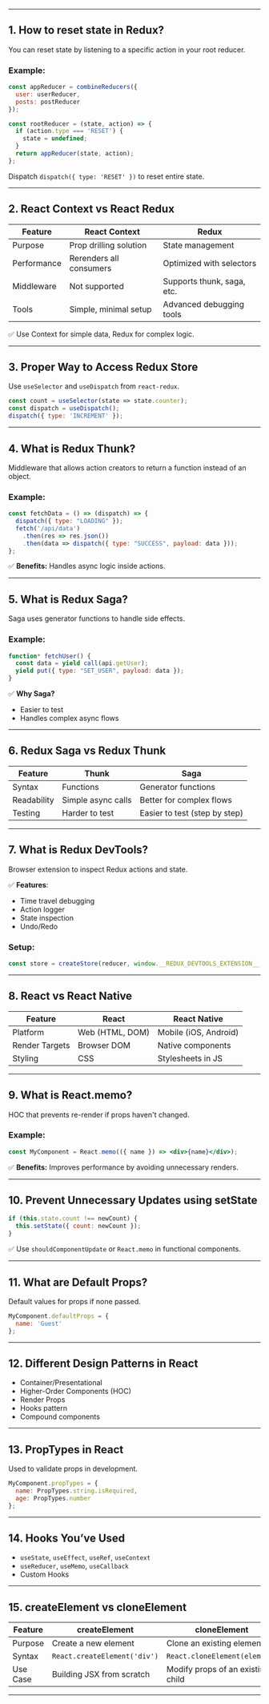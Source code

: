 
---

## 1. How to reset state in Redux?

You can reset state by listening to a specific action in your root reducer.

### Example:
```js
const appReducer = combineReducers({
  user: userReducer,
  posts: postReducer
});

const rootReducer = (state, action) => {
  if (action.type === 'RESET') {
    state = undefined;
  }
  return appReducer(state, action);
};
```

Dispatch `dispatch({ type: 'RESET' })` to reset entire state.

---

## 2. React Context vs React Redux

| Feature         | React Context            | Redux                     |
|------------------|---------------------------|-----------------------------|
| Purpose          | Prop drilling solution    | State management            |
| Performance      | Rerenders all consumers   | Optimized with selectors    |
| Middleware       | Not supported             | Supports thunk, saga, etc.  |
| Tools            | Simple, minimal setup     | Advanced debugging tools    |

✅ Use Context for simple data, Redux for complex logic.

---

## 3. Proper Way to Access Redux Store

Use `useSelector` and `useDispatch` from `react-redux`.

```jsx
const count = useSelector(state => state.counter);
const dispatch = useDispatch();
dispatch({ type: 'INCREMENT' });
```

---

## 4. What is Redux Thunk?

Middleware that allows action creators to return a function instead of an object.

### Example:
```js
const fetchData = () => (dispatch) => {
  dispatch({ type: "LOADING" });
  fetch('/api/data')
    .then(res => res.json())
    .then(data => dispatch({ type: "SUCCESS", payload: data }));
};
```

✅ **Benefits:** Handles async logic inside actions.

---

## 5. What is Redux Saga?

Saga uses generator functions to handle side effects.

### Example:
```js
function* fetchUser() {
  const data = yield call(api.getUser);
  yield put({ type: "SET_USER", payload: data });
}
```

✅ **Why Saga?**
- Easier to test
- Handles complex async flows

---

## 6. Redux Saga vs Redux Thunk

| Feature       | Thunk                  | Saga                         |
|---------------|------------------------|-------------------------------|
| Syntax        | Functions              | Generator functions           |
| Readability   | Simple async calls     | Better for complex flows      |
| Testing       | Harder to test         | Easier to test (step by step) |

---

## 7. What is Redux DevTools?

Browser extension to inspect Redux actions and state.

✅ **Features**:
- Time travel debugging
- Action logger
- State inspection
- Undo/Redo

### Setup:
```js
const store = createStore(reducer, window.__REDUX_DEVTOOLS_EXTENSION__ && window.__REDUX_DEVTOOLS_EXTENSION__());
```

---

## 8. React vs React Native

| Feature         | React               | React Native               |
|------------------|----------------------|------------------------------|
| Platform         | Web (HTML, DOM)     | Mobile (iOS, Android)        |
| Render Targets   | Browser DOM         | Native components            |
| Styling          | CSS                 | Stylesheets in JS            |

---

## 9. What is React.memo?

HOC that prevents re-render if props haven't changed.

### Example:
```jsx
const MyComponent = React.memo(({ name }) => <div>{name}</div>);
```

✅ **Benefits:** Improves performance by avoiding unnecessary renders.

---

## 10. Prevent Unnecessary Updates using setState

```js
if (this.state.count !== newCount) {
  this.setState({ count: newCount });
}
```

✅ Use `shouldComponentUpdate` or `React.memo` in functional components.

---

## 11. What are Default Props?

Default values for props if none passed.

```jsx
MyComponent.defaultProps = {
  name: 'Guest'
};
```

---

## 12. Different Design Patterns in React

- Container/Presentational
- Higher-Order Components (HOC)
- Render Props
- Hooks pattern
- Compound components

---

## 13. PropTypes in React

Used to validate props in development.

```jsx
MyComponent.propTypes = {
  name: PropTypes.string.isRequired,
  age: PropTypes.number
};
```

---

## 14. Hooks You’ve Used

- `useState`, `useEffect`, `useRef`, `useContext`
- `useReducer`, `useMemo`, `useCallback`
- Custom Hooks

---

## 15. createElement vs cloneElement

| Feature             | createElement                       | cloneElement                        |
|---------------------|-------------------------------------|-------------------------------------|
| Purpose             | Create a new element                | Clone an existing element           |
| Syntax              | `React.createElement('div')`        | `React.cloneElement(element)`       |
| Use Case            | Building JSX from scratch           | Modify props of an existing child   |

---
